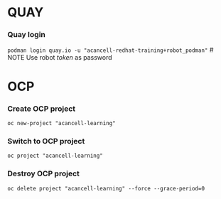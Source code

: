 # QUAY
### Quay login
`podman login quay.io -u "acancell-redhat-training+robot_podman"` # NOTE Use robot *token* as password
# OCP
### Create OCP project
`oc new-project "acancell-learning"`
### Switch to OCP project
`oc project "acancell-learning"`
### Destroy OCP project
`oc delete project "acancell-learning" --force --grace-period=0`
